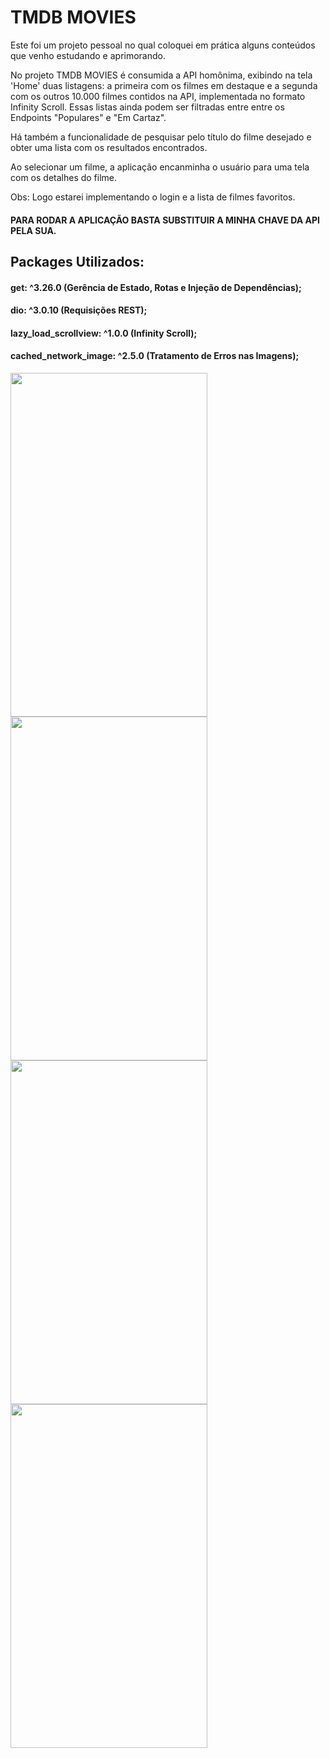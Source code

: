 # TMDB MOVIES

Este foi um projeto pessoal no qual coloquei em prática alguns conteúdos que venho estudando e aprimorando.


No projeto TMDB MOVIES é consumida a API homônima, exibindo na tela 'Home' duas listagens: a primeira com os filmes em destaque e a segunda com os outros 10.000 filmes contidos na API, implementada no formato Infinity Scroll. Essas listas ainda podem ser filtradas entre entre os Endpoints "Populares" e "Em Cartaz".


Há também a funcionalidade de pesquisar pelo título do filme desejado e obter uma lista com os resultados encontrados.


Ao selecionar um filme, a aplicação encanminha o usuário para uma tela com os detalhes do filme.


Obs: Logo estarei implementando o login e a lista de filmes favoritos.



#### PARA RODAR A APLICAÇÃO BASTA SUBSTITUIR A MINHA CHAVE DA API PELA SUA.


## Packages Utilizados:

#### get: ^3.26.0 (Gerência de Estado, Rotas e Injeção de Dependências);

#### dio: ^3.0.10 (Requisições REST);

#### lazy_load_scrollview: ^1.0.0 (Infinity Scroll);

#### cached_network_image: ^2.5.0 (Tratamento de Erros nas Imagens);



<p float="left">
 <img src="https://github.com/victorgarcia10/tmdb_movies/blob/master/git_hub_images/1%20-%20login.png" width="315" height="550"/>
 <img src="https://github.com/victorgarcia10/tmdb_movies/blob/master/git_hub_images/4%20-%20home.png" width="315" height="550"/>
 <img src="https://github.com/victorgarcia10/tmdb_movies/blob/master/git_hub_images/5%20-%20detail.png" width="315" height="550"/>
 <img src="https://github.com/victorgarcia10/tmdb_movies/blob/master/git_hub_images/7%20-%20search.png" width="315" height="550"/>
</p>

